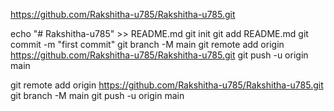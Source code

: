 
https://github.com/Rakshitha-u785/Rakshitha-u785.git


echo "# Rakshitha-u785" >> README.md
git init
git add README.md
git commit -m "first commit"
git branch -M main
git remote add origin https://github.com/Rakshitha-u785/Rakshitha-u785.git
git push -u origin main


git remote add origin https://github.com/Rakshitha-u785/Rakshitha-u785.git
git branch -M main
git push -u origin main
